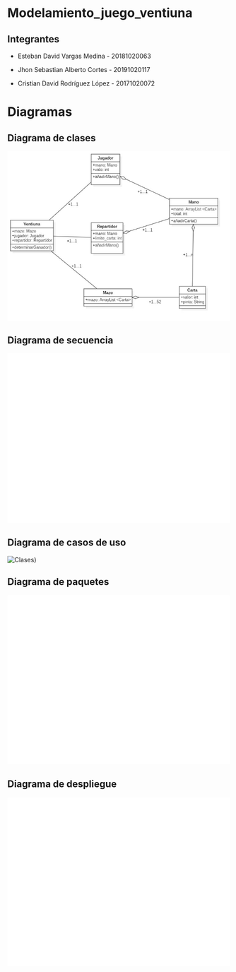 # Modelamiento_juego_ventiuna

## Integrantes

  - Esteban David Vargas Medina - 20181020063

  - Jhon Sebastian Alberto Cortes - 20191020117

  - Cristian David Rodríguez López - 20171020072  

# Diagramas

## Diagrama de clases

![Clases](https://github.com/cristianrodriguez05/Modelamiento_juego_ventiuna/blob/main/diagramas/diagrama_clases_ventiuna.jpg)

## Diagrama de secuencia

![Secuencia](https://github.com/cristianrodriguez05/Modelamiento_juego_ventiuna/blob/main/diagramas/xx.jpg)

## Diagrama de casos de uso

![Clases)](https://user-images.githubusercontent.com/81981433/134132718-b81e1908-57e2-4838-8ec3-46b0e482d8bf.png)


## Diagrama de paquetes

![Secuencia](https://github.com/cristianrodriguez05/Modelamiento_juego_ventiuna/blob/main/diagramas/xx.jpg)

## Diagrama de despliegue

![Secuencia](https://github.com/cristianrodriguez05/Modelamiento_juego_ventiuna/blob/main/diagramas/xx.jpg)
